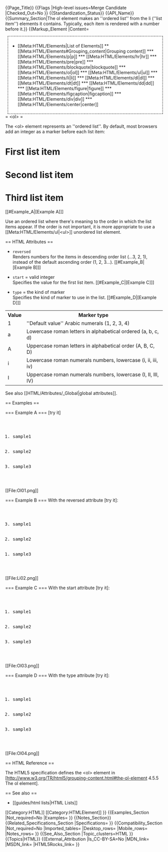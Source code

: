 {{Page_Title}}
{{Flags
|High-level issues=Merge Candidate
|Checked_Out=No
}}
{{Standardization_Status}}
{{API_Name}}
{{Summary_Section|The ol element makes an ''ordered list'' from the li (''list item'') elements it contains. Typically, each item is rendered with a number before it.}}
{{Markup_Element
|Content=<div style='float: right;background: white;border:1px dashed black;padding: 1ex;margin-left: 1ex;'>

* [[Meta:HTML/Elements|List of Elements]]
** [[Meta:HTML/Elements#Grouping_content|Grouping content]]
*** [[Meta:HTML/Elements/p|p]]
*** [[Meta:HTML/Elements/hr|hr]]
*** [[Meta:HTML/Elements/pre|pre]]
*** [[Meta:HTML/Elements/blockquote|blockquote]]
*** [[Meta:HTML/Elements/ol|ol]]
*** [[Meta:HTML/Elements/ul|ul]]
*** [[Meta:HTML/Elements/li|li]]
*** [[Meta:HTML/Elements/dl|dl]]
*** [[Meta:HTML/Elements/dt|dt]]
*** [[Meta:HTML/Elements/dd|dd]]
*** [[Meta:HTML/Elements/figure|figure]]
*** [[Meta:HTML/Elements/figcaption|figcaption]]
*** [[Meta:HTML/Elements/div|div]]
*** [[Meta:HTML/Elements/center|center]]

</div>

= &lt;ol&gt; =

The &lt;ol&gt; element represents an ''ordered list''. By default, most browsers add an integer as a marker before each list item:

# First list item
# Second list item
# Third list item

[[#Example_A|[Example A]]]

Use an ordered list where there's meaning to the order in which the list items appear. If the order is not important, it is more appropriate to use a [[Meta:HTML/Elements/ul|&lt;ul&gt;]] unordered list element.

== HTML Attributes ==

* <code>reversed</code><br />Renders numbers for the items in descending order list (...3, 2, 1), instead of the default ascending order (1, 2, 3...). [[#Example_B|[Example B]]]


* <code>start</code> = valid integer<br />Specifies the value for the first list item. [[#Example_C|[Example C]]]


* <code>type</code> = the kind of marker<br />Specifies the kind of marker to use in the list. [[#Example_D|[Example D]]]

<table class="wikitable">
    <tr>
      <th>
        Value
      </th>
      <th>
        Marker type
      </th>
    </tr>
    <tr>
      <td>
        1
      </td>
      <td>
        ''Default value'' Arabic numerals (1, 2, 3, 4)
      </td>
    </tr>
    <tr>
      <td>
        a
      </td>
      <td>
        Lowercase roman letters in alphabetical ordered (a, b, c, d)
      </td>
    </tr>
    <tr>
      <td>
        A
      </td>
      <td>
        Uppercase roman letters in alphabetical order (A, B, C, D)
      </td>
    </tr>
    <tr>
      <td>
        i
      </td>
      <td>
        Lowercase roman numerals numbers, lowercase (i, ii, iii, iv)
      </td>
    </tr>
    <tr>
      <td>
        I
      </td>
      <td>
        Uppercase roman numerals numbers, lowercase (I, II, III, IV)
      </td>
    </tr>
</table>


See also [[HTML/Attributes/_Global|global attributes]].

== Examples ==

=== Example A ===
[try it]
<pre>
<ol>
  <li>sample1</li>
  <li>sample2</li>
  <li>sample3</li>
</ol>
</pre>

[[File:Ol01.png]]

=== Example B ===
With the reversed attribute [try it]:
<pre>
<ol reversed>
  <li>sample1</li>
  <li>sample2</li>
  <li>sample3</li>
</ol> 
</pre>

[[File:Li02.png]]

=== Example C ===
With the start attribute [try it]:
<pre>
<ol start="101">
  <li>sample1</li>
  <li>sample2</li>
  <li>sample3</li>
</ol> 
</pre>

[[File:Ol03.png]]

=== Example D ===
With the type attribute [try it]:
<pre>
<ol type="lower-alpha">
  <li>sample1</li>
  <li>sample2</li>
  <li>sample3</li>
</ol> 
</pre>

[[File:Ol04.png]]

== HTML Reference ==

The HTML5 specification defines the &lt;ol&gt; element in [http://www.w3.org/TR/html5/grouping-content.html#the-ol-element 4.5.5 The ol element].

== See also ==

* [[guides/html lists|HTML Lists]]

[[Category:HTML]]
[[Category:HTMLElement]]
}}
{{Examples_Section
|Not_required=No
|Examples=
}}
{{Notes_Section}}
{{Related_Specifications_Section
|Specifications=
}}
{{Compatibility_Section
|Not_required=No
|Imported_tables=
|Desktop_rows=
|Mobile_rows=
|Notes_rows=
}}
{{See_Also_Section
|Topic_clusters=HTML
}}
{{Topics|HTML}}
{{External_Attribution
|Is_CC-BY-SA=No
|MDN_link=
|MSDN_link=
|HTML5Rocks_link=
}}